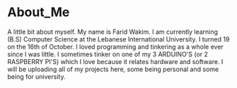 # About_Me
A little bit about myself.
My name is Farid Wakim.
I am currently learning (B.S) Computer Science at the Lebanese International University.
I turned 19 on the 16th of October.
I loved programming and tinkering as a whole ever since I was little.
I sometimes tinker on one of my 3 ARDUINO'S (or 2 RASPBERRY PI'S) which I love because it relates hardware and software.
I will be uploading all of my projects here, some being personal and some being for university.
